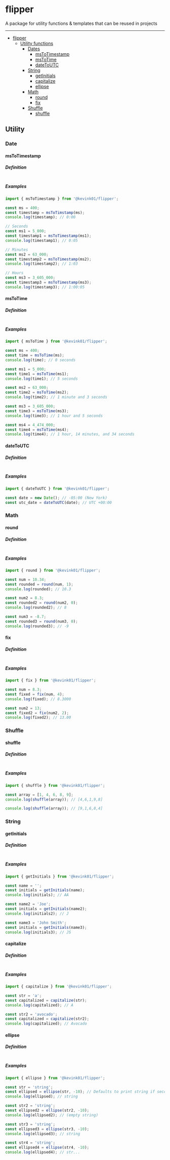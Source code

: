 # flipper

A package for utility functions & templates that can be reused in projects

---

-   [flipper](#flipper)
    -   [Utility functions](#utility)
        -   [Dates](#dates)
            -   [msToTimestamp](#mstotimestamp)
            -   [msToTime](#mstotime)
            -   [dateToUTC](#datetoutc)
        -   [String](#string)
            -   [getInitials](#getinitials)
            -   [capitalize](#capitalize)
            -   [ellipse](#ellipse)
        -   [Math](#math)
            -   [round](#round)
            -   [fix](#fix)
        -   [Shuffle](#shuffle)
            -   [shuffle](#shuffle)

## Utility

### Date

#### msToTimestamp

##### Definition

```ts

```

##### Examples

```ts
import { msToTimestamp } from '@kevink01/flipper';

const ms = 400;
const timestamp = msToTimstamp(ms);
console.log(timestamp); // 0:00

// Seconds
const ms1 = 5_000;
const timestamp1 = msToTimestamp(ms1);
console.log(timestamp1); // 0:05

// Minutes
const ms2 = 63_000;
const timestamp2 = msToTimestamp(ms2);
console.log(timestamp2); // 1:03

// Hours
const ms3 = 3_605_000;
const timestamp3 = msToTimestamp(ms3);
console.log(timestamp3); // 1:00:05
```

#### msToTime

##### Definition

```ts

```

##### Examples

```ts
import { msToTime } from '@kevink01/flipper';

const ms = 400;
const time = msToTime(ms);
console.log(time); // 0 seconds

const ms1 = 5_000;
const time1 = msToTime(ms1);
console.log(time1); // 5 seconds

const ms2 = 63_000;
const time2 = msToTime(ms2);
console.log(time2); // 1 minute and 3 seconds

const ms3 = 3_605_000;
const time3 = msToTime(ms3);
console.log(time3); // 1 hour and 5 seconds

const ms4 = 4_474_000;
const time4 = msToTime(ms4);
console.log(time4); // 1 hour, 14 minutes, and 34 seconds
```

#### dateToUTC

##### Definition

```ts

```

##### Examples

```ts
import { dateToUTC } from '@kevink01/flipper';

const date = new Date(); // -05:00 (New York)
const utc_date = dateToUTC(date); // UTC +00:00
```

### Math

#### round

##### Definition

```ts

```

##### Examples

```ts
import { round } from '@kevink01/flipper';

const num = 10.34;
const rounded = round(num, 1);
console.log(rounded); // 10.3

const num2 = 8.3;
const rounded2 = round(num2, 0);
console.log(rounded2); // 8

const num3 = -8.7;
const rounded3 = round(num3, 0);
console.log(rounded3); // -9
```

#### fix

##### Definition

```ts

```

##### Examples

```ts
import { fix } from '@kevink01/flipper';

const num = 8.3;
const fixed = fix(num, 4);
console.log(fixed); // 8.3000

const num2 = 13;
const fixed2 = fix(num2, 2);
console.log(fixed2); // 13.00
```

### Shuffle

#### shuffle

##### Definition

```ts

```

##### Examples

```ts
import { shuffle } from '@kevink01/flipper';

const array = [1, 4, 6, 8, 9];
console.log(shuffle(array)); // [4,6,1,9,8]

console.log(shuffle(array)); // [9,1,6,8,4]
```

### String

#### getInitials

##### Definition

```ts

```

##### Examples

```ts
import { getInitials } from '@kevink01/flipper';

const name = '';
const initials = getInitials(name);
console.log(initials); // AA

const name2 = 'Joe';
const initials = getInitials(name2);
console.log(initials2); // J

const name3 = 'John Smith';
const initials = getInitials(name3);
console.log(initials3); // JS
```

#### capitalize

##### Definition

```ts

```

##### Examples

```ts
import { capitalize } from '@kevink01/flipper';

const str = 'a';
const capitalized = capitalize(str);
console.log(capitalized); // A

const str2 = 'avocado';
const capitalized = capitalize(str2);
console.log(capitalized); // Avocado
```

#### ellipse

##### Definition

```ts

```

##### Examples

```ts
import { ellipse } from '@kevink01/flipper';

const str = 'string';
const ellipsed = ellipse(str, -10); // Defaults to print string if second parameter is negative
console.log(ellipsed); // string

const str2 = 'string';
const ellipsed2 = ellipse(str2, -10);
console.log(ellipsed2); // (empty string)

const str3 = 'string';
const ellipsed3 = ellipse(str3, -10);
console.log(ellipsed3); // string

const str4 = 'string';
const ellipsed4 = ellipse(str4, -10);
console.log(ellipsed4); // str...
```
